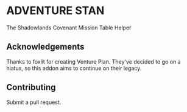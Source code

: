 # ADVENTURE STAN

The Shadowlands Covenant Mission Table Helper

## Acknowledgements

Thanks to foxlit for creating Venture Plan. They've decided
to go on a hiatus, so this addon aims to continue on their
legacy.

## Contributing

Submit a pull request. 